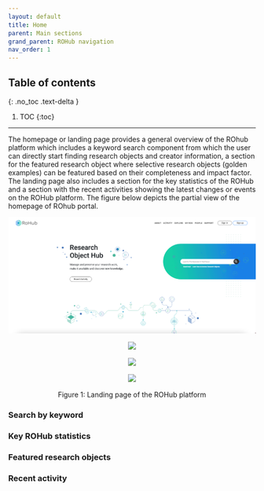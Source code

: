 ```yaml
---
layout: default
title: Home
parent: Main sections
grand_parent: ROHub navigation
nav_order: 1
---
```


## Table of contents
{: .no_toc .text-delta }

1. TOC
{:toc}

---

The homepage or landing page provides a general overview of the ROhub platform which includes a keyword search component from which the user can directly start finding research objects and creator information, a section for the featured research object where selective research objects (golden examples) can be featured based on their completeness and impact factor. The landing page also includes a section for the key statistics of the ROHub and a section with the recent activities showing the latest changes or events on the ROHub platform. The figure below depicts the partial view of the homepage of ROhub portal.

<p align="center"> <img src="images/image19.png" width="700"> </p>
<p align="center"> <img src="https://box.psnc.pl/f/d3fa3781f8/?raw=1" width="700"> </p>
<p align="center"> <img src="https://box.psnc.pl/f/001345419d/?raw=1" width="700"> </p>
<p align="center"> <img src="https://box.psnc.pl/f/4653aa0cf0/?raw=1" width="700"> </p>


<div align="center"> Figure 1: Landing page of the ROHub platform </div>

### Search by keyword

### Key ROHub statistics

### Featured research objects

### Recent activity
